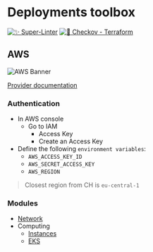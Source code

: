 # Deployments toolbox

[![✨ Super-Linter](https://github.com/DucretJe/std-deploy/actions/workflows/linter.yaml/badge.svg?branch=main)](https://github.com/DucretJe/std-deploy/actions/workflows/linter.yaml)
[![💫 Checkov - Terraform](https://github.com/DucretJe/std-deploy/actions/workflows/checkov.yaml/badge.svg?branch=main)](https://github.com/DucretJe/std-deploy/actions/workflows/checkov.yaml)

## AWS

![AWS Banner](https://cdn3.invitereferrals.com/blog/wp-content/uploads/2013/08/05055035/aws-banner-invitereferrals-min-1281x470.jpg)

[Provider documentation](https://registry.terraform.io/providers/hashicorp/aws/latest/docs)

### Authentication

* In AWS console
  * Go to IAM
    * Access Key
    * Create an Access Key
* Define the following `environment variables`:
  * `AWS_ACCESS_KEY_ID`
  * `AWS_SECRET_ACCESS_KEY`
  * `AWS_REGION`

> Closest region from CH is `eu-central-1`

### Modules

* [Network](./terraform/network/aws/README.md)
* Computing
  * [Instances](./terraform/computing/instances/aws/README.md)
  * [EKS](./terraform/computing/eks/aws/README.MD)
